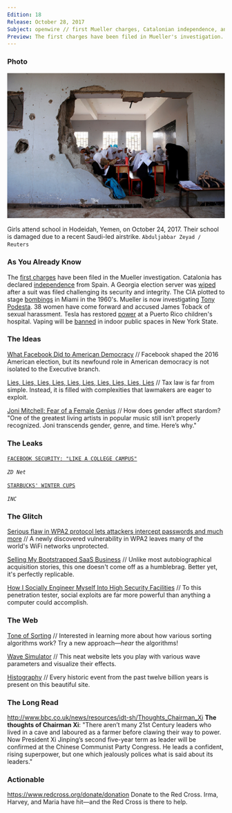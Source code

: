 ```yaml
---
Edition: 18
Release: October 28, 2017
Subject: openwire // first Mueller charges, Catalonian independence, and wiped servers
Preview: The first charges have been filed in Mueller's investigation. Catalonia has declared independence from Spain. The CIA tried to stage bombings in Miami.
---
```


### Photo

![yemen.jpg](yemen.jpg)

Girls attend school in Hodeidah, Yemen, on October 24, 2017. Their school is damaged due to a recent Saudi-led airstrike.
`Abduljabbar Zeyad / Reuters`

### As You Already Know
The [first charges](http://myfox8.com/2017/10/27/first-charges-filed-in-mueller-investigation/) have been filed in the Mueller investigation. Catalonia has declared [independence](http://www.bbc.com/news/world-europe-41780116) from Spain. A Georgia election server was [wiped](https://apnews.com/877ee1015f1c43f1965f63538b035d3f/APNewsBreak:-Georgia-election-server-wiped-after-suit-filed) after a suit was filed challenging its security and integrity. The CIA plotted to stage [bombings](http://miami.cbslocal.com/2017/10/27/jfk-files-cia-plotted-kill-castro-stage-bombings-miami/) in Miami in the 1960's. Mueller is now investigating [Tony Podesta](https://www.nbcnews.com/news/us-news/mueller-now-investigating-democratic-lobbyist-tony-podesta-n812776). 38 women have come forward and accused James Toback of sexual harassment. Tesla has restored [power](http://www.npr.org/sections/thetwo-way/2017/10/25/560045944/tesla-turns-power-back-on-at-childrens-hospital-in-puerto-rico) at a Puerto Rico children's hospital. Vaping will be [banned](http://www.bbc.co.uk/newsbeat/article/41734229/vaping-will-be-banned-in-indoor-public-places-in-the-state-of-new-york) in indoor public spaces in New York State.

### The Ideas

[What Facebook Did to American Democracy](https://www.theatlantic.com/technology/archive/2017/10/what-facebook-did/542502/) // Facebook shaped the 2016 American election, but its newfound role in American democracy is not isolated to the Executive branch.

[Lies, Lies, Lies, Lies, Lies, Lies, Lies, Lies, Lies, Lies](https://krugman.blogs.nytimes.com/2017/10/14/lies-lies-lies-lies-lies-lies-lies-lies-lies-lies/?ref=oembed) // Tax law is far from simple. Instead, it is filled with complexities that lawmakers are eager to exploit.

[Joni Mitchell: Fear of a Female Genius](https://www.theringer.com/music/2017/10/16/16476254/joni-mitchell-pop-music-canon) // How does gender affect stardom? "One of the greatest living artists in popular music still isn’t properly recognized. Joni transcends gender, genre, and time. Here’s why."

### The Leaks

[`FACEBOOK SECURITY: "LIKE A COLLEGE CAMPUS"`](http://www.zdnet.com/article/leaked-audio-facebook-security-boss-says-network-is-like-a-college-campus/)

*`ZD Net`*

[`STARBUCKS' WINTER CUPS`](https://www.inc.com/chris-matyszczyk/starbucks-new-holiday-cups-appear-to-have-leaked-oh-take-a-look.html)

*`INC`*

### The Glitch
[Serious flaw in WPA2 protocol lets attackers intercept passwords and much more](https://arstechnica.com/information-technology/2017/10/severe-flaw-in-wpa2-protocol-leaves-wi-fi-traffic-open-to-eavesdropping/) // A newly discovered vulnerability in WPA2 leaves many of the world's WiFi networks unprotected.

[ Selling My Bootstrapped SaaS Business](https://www.indiehackers.com/@tylertringas/selling-my-bootstrapped-saas-business-26c8406e1d) // Unlike most autobiographical acquisition stories, this one doesn't come off as a humblebrag. Better yet, it's perfectly replicable.

[How I Socially Engineer Myself Into High Security Facilities](https://motherboard.vice.com/en_us/article/qv34zb/how-i-socially-engineer-myself-into-high-security-facilities) // To this penetration tester, social exploits are far more powerful than anything a computer could accomplish.

### The Web

[Tone of Sorting](https://caspervonb.github.io/toneofsorting/) // Interested in learning more about how various sorting algorithms work? Try a new approach—*hear* the algorithms!

[Wave Simulator](http://www.falstad.com/ripple/) // This neat website lets you play with various wave parameters and visualize their effects.

[Histography](https://histography.io) // Every historic event from the past twelve billion years is present on this beautiful site.

### The Long Read
http://www.bbc.co.uk/news/resources/idt-sh/Thoughts_Chairman_Xi **The thoughts of Chairman Xi**: "There aren’t many 21st Century leaders who lived in a cave and laboured as a farmer before clawing their way to power. Now President Xi Jinping’s second five-year term as leader will be confirmed at the Chinese Communist Party Congress. He leads a confident, rising superpower, but one which jealously polices what is said about its leaders."

### Actionable
https://www.redcross.org/donate/donation Donate to the Red Cross. Irma, Harvey, and Maria have hit—and the Red Cross is there to help.
